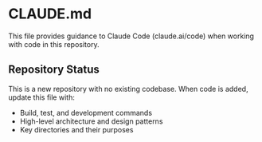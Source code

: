 # CLAUDE.md

This file provides guidance to Claude Code (claude.ai/code) when working with code in this repository.

## Repository Status

This is a new repository with no existing codebase. When code is added, update this file with:
- Build, test, and development commands
- High-level architecture and design patterns
- Key directories and their purposes
